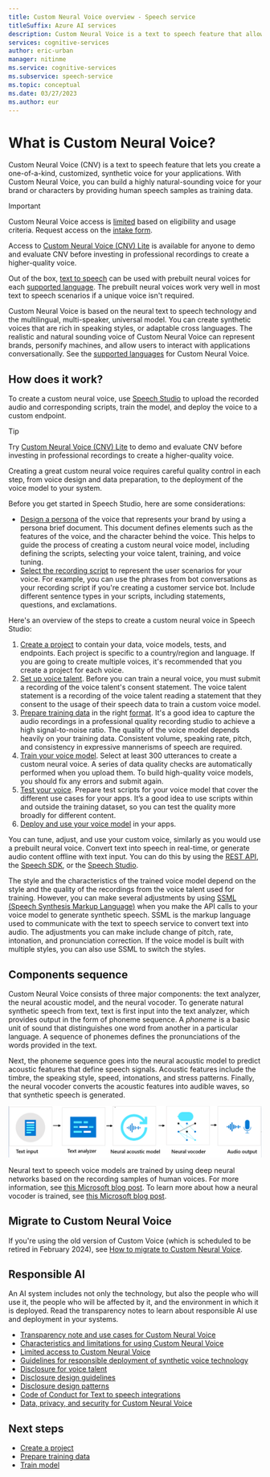 ```yaml
---
title: Custom Neural Voice overview - Speech service
titleSuffix: Azure AI services
description: Custom Neural Voice is a text to speech feature that allows you to create a one-of-a-kind, customized, synthetic voice for your applications. You provide your own audio data as a sample.
services: cognitive-services
author: eric-urban
manager: nitinme
ms.service: cognitive-services
ms.subservice: speech-service
ms.topic: conceptual
ms.date: 03/27/2023
ms.author: eur
---
```


# What is Custom Neural Voice?

Custom Neural Voice (CNV) is a text to speech feature that lets you create a one-of-a-kind, customized, synthetic voice for your applications. With Custom Neural Voice, you can build a highly natural-sounding voice for your brand or characters by providing human speech samples as training data.

> [!IMPORTANT]
> Custom Neural Voice access is [limited](/legal/cognitive-services/speech-service/custom-neural-voice/limited-access-custom-neural-voice?context=%2fazure%2fcognitive-services%2fspeech-service%2fcontext%2fcontext) based on eligibility and usage criteria. Request access on the [intake form](https://aka.ms/customneural).
> 
> Access to [Custom Neural Voice (CNV) Lite](custom-neural-voice-lite.md) is available for anyone to demo and evaluate CNV before investing in professional recordings to create a higher-quality voice. 

Out of the box, [text to speech](text-to-speech.md) can be used with prebuilt neural voices for each [supported language](language-support.md?tabs=tts). The prebuilt neural voices work very well in most text to speech scenarios if a unique voice isn't required.

Custom Neural Voice is based on the neural text to speech technology and the multilingual, multi-speaker, universal model. You can create synthetic voices that are rich in speaking styles, or adaptable cross languages. The realistic and natural sounding voice of Custom Neural Voice can represent brands, personify machines, and allow users to interact with applications conversationally. See the [supported languages](language-support.md?tabs=tts) for Custom Neural Voice.

## How does it work?

To create a custom neural voice, use [Speech Studio](https://aka.ms/speechstudio/customvoice) to upload the recorded audio and corresponding scripts, train the model, and deploy the voice to a custom endpoint. 

> [!TIP]
> Try [Custom Neural Voice (CNV) Lite](custom-neural-voice-lite.md) to demo and evaluate CNV before investing in professional recordings to create a higher-quality voice. 

Creating a great custom neural voice requires careful quality control in each step, from voice design and data preparation, to the deployment of the voice model to your system. 

Before you get started in Speech Studio, here are some considerations:

- [Design a persona](record-custom-voice-samples.md#choose-your-voice-talent) of the voice that represents your brand by using a persona brief document. This document defines elements such as the features of the voice, and the character behind the voice. This helps to guide the process of creating a custom neural voice model, including defining the scripts, selecting your voice talent, training, and voice tuning.
- [Select the recording script](record-custom-voice-samples.md#script-selection-criteria) to represent the user scenarios for your voice. For example, you can use the phrases from bot conversations as your recording script if you're creating a customer service bot. Include different sentence types in your scripts, including statements, questions, and exclamations.

Here's an overview of the steps to create a custom neural voice in Speech Studio:

1. [Create a project](how-to-custom-voice.md) to contain your data, voice models, tests, and endpoints. Each project is specific to a country/region and language. If you are going to create multiple voices, it's recommended that you create a project for each voice.
1. [Set up voice talent](how-to-custom-voice.md). Before you can train a neural voice, you must submit a recording of the voice talent's consent statement. The voice talent statement is a recording of the voice talent reading a statement that they consent to the usage of their speech data to train a custom voice model.
1. [Prepare training data](how-to-custom-voice-prepare-data.md) in the right [format](how-to-custom-voice-training-data.md). It's a good idea to capture the audio recordings in a professional quality recording studio to achieve a high signal-to-noise ratio. The quality of the voice model depends heavily on your training data. Consistent volume, speaking rate, pitch, and consistency in expressive mannerisms of speech are required.
1. [Train your voice model](how-to-custom-voice-create-voice.md). Select at least 300 utterances to create a custom neural voice. A series of data quality checks are automatically performed when you upload them. To build high-quality voice models, you should fix any errors and submit again.
1. [Test your voice](how-to-custom-voice-create-voice.md#test-your-voice-model). Prepare test scripts for your voice model that cover the different use cases for your apps. It’s a good idea to use scripts within and outside the training dataset, so you can test the quality more broadly for different content.
1. [Deploy and use your voice model](how-to-deploy-and-use-endpoint.md) in your apps.

You can tune, adjust, and use your custom voice, similarly as you would use a prebuilt neural voice. Convert text into speech in real-time, or generate audio content offline with text input. You can do this by using the [REST API](./rest-text-to-speech.md), the [Speech SDK](./get-started-text-to-speech.md), or the [Speech Studio](https://speech.microsoft.com/audiocontentcreation).

The style and the characteristics of the trained voice model depend on the style and the quality of the recordings from the voice talent used for training. However, you can make several adjustments by using [SSML (Speech Synthesis Markup Language)](./speech-synthesis-markup.md?tabs=csharp) when you make the API calls to your voice model to generate synthetic speech. SSML is the markup language used to communicate with the text to speech service to convert text into audio. The adjustments you can make include change of pitch, rate, intonation, and pronunciation correction. If the voice model is built with multiple styles, you can also use SSML to switch the styles.

## Components sequence

Custom Neural Voice consists of three major components: the text analyzer, the neural acoustic
model, and the neural vocoder. To generate natural synthetic speech from text, text is first input into the text analyzer, which provides output in the form of phoneme sequence. A *phoneme* is a basic unit of sound that distinguishes one word from another in a particular language. A sequence of phonemes defines the pronunciations of the words provided in the text.

Next, the phoneme sequence goes into the neural acoustic model to predict acoustic features that define speech signals. Acoustic features include the timbre, the speaking style, speed, intonations, and stress patterns. Finally, the neural vocoder converts the acoustic features into audible waves, so that synthetic speech is generated.

![Flowchart that shows the components of Custom Neural Voice.](./media/custom-voice/cnv-intro.png)

Neural text to speech voice models are trained by using deep neural networks based on
the recording samples of human voices. For more information, see [this Microsoft blog post](https://techcommunity.microsoft.com/t5/azure-ai/neural-text-to-speech-extends-support-to-15-more-languages-with/ba-p/1505911). To learn more about how a neural vocoder is trained, see [this Microsoft blog post](https://techcommunity.microsoft.com/t5/azure-ai/azure-neural-tts-upgraded-with-hifinet-achieving-higher-audio/ba-p/1847860).

## Migrate to Custom Neural Voice

If you're using the old version of Custom Voice (which is scheduled to be retired in February 2024), see [How to migrate to Custom Neural Voice](how-to-migrate-to-custom-neural-voice.md).

## Responsible AI 

An AI system includes not only the technology, but also the people who will use it, the people who will be affected by it, and the environment in which it is deployed. Read the transparency notes to learn about responsible AI use and deployment in your systems. 

* [Transparency note and use cases for Custom Neural Voice](/legal/cognitive-services/speech-service/custom-neural-voice/transparency-note-custom-neural-voice?context=/azure/ai-services/speech-service/context/context)  
* [Characteristics and limitations for using Custom Neural Voice](/legal/cognitive-services/speech-service/custom-neural-voice/characteristics-and-limitations-custom-neural-voice?context=/azure/ai-services/speech-service/context/context)   
* [Limited access to Custom Neural Voice](/legal/cognitive-services/speech-service/custom-neural-voice/limited-access-custom-neural-voice?context=/azure/ai-services/speech-service/context/context) 
* [Guidelines for responsible deployment of synthetic voice technology](/legal/cognitive-services/speech-service/custom-neural-voice/concepts-guidelines-responsible-deployment-synthetic?context=/azure/ai-services/speech-service/context/context)   
* [Disclosure for voice talent](/legal/cognitive-services/speech-service/disclosure-voice-talent?context=/azure/ai-services/speech-service/context/context)   
* [Disclosure design guidelines](/legal/cognitive-services/speech-service/custom-neural-voice/concepts-disclosure-guidelines?context=/azure/ai-services/speech-service/context/context)   
* [Disclosure design patterns](/legal/cognitive-services/speech-service/custom-neural-voice/concepts-disclosure-patterns?context=/azure/ai-services/speech-service/context/context)   
* [Code of Conduct for Text to speech integrations](/legal/cognitive-services/speech-service/tts-code-of-conduct?context=/azure/ai-services/speech-service/context/context)   
* [Data, privacy, and security for Custom Neural Voice](/legal/cognitive-services/speech-service/custom-neural-voice/data-privacy-security-custom-neural-voice?context=/azure/ai-services/speech-service/context/context)

## Next steps

* [Create a project](how-to-custom-voice.md) 
* [Prepare training data](how-to-custom-voice-prepare-data.md)
* [Train model](how-to-custom-voice-create-voice.md)
